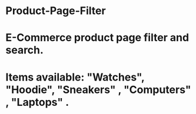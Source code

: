 # Product-Page-Filter

# E-Commerce product page filter and search.

# Items available: "Watches", "Hoodie", "Sneakers" , "Computers" , "Laptops" .

